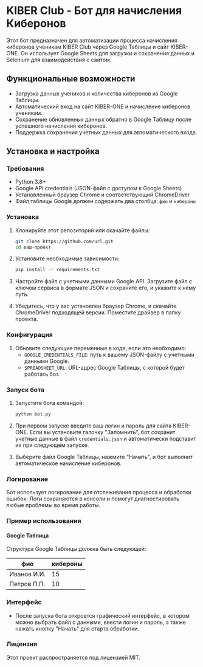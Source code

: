 # KIBER Club - Бот для начисления Киберонов

Этот бот предназначен для автоматизации процесса начисления киберонов ученикам KIBER Club через Google Таблицы и сайт KIBER-ONE. Он использует Google Sheets для загрузки и сохранения данных и Selenium для взаимодействия с сайтом.

## Функциональные возможности

- Загрузка данных учеников и количества киберонов из Google Таблицы.
- Автоматический вход на сайт KIBER-ONE и начисление киберонов ученикам.
- Сохранение обновленных данных обратно в Google Таблицу после успешного начисления киберонов.
- Поддержка сохранения учетных данных для автоматического входа.

## Установка и настройка

### Требования

- Python 3.8+
- Google API credentials (JSON-файл с доступом к Google Sheets)
- Установленный браузер Chrome и соответствующий ChromeDriver
- Файл таблицы Google должен содержать два столбца: `фио` и `кибероны`

### Установка

1. Клонируйте этот репозиторий или скачайте файлы:
   ```bash
   git clone https://github.com/url.git
   cd ваш-проект

2. Установите необходимые зависимости:
   ```bash
   pip install -r requirements.txt
   ```

3. Настройте файл с учетными данными Google API. Загрузите файл с ключом сервиса в формате JSON и сохраните его, и укажите к нему путь.

4. Убедитесь, что у вас установлен браузер Chrome, и скачайте ChromeDriver подходящей версии. Поместите драйвер в папку проекта.

### Конфигурация
1. Обновите следующие переменные в коде, если это необходимо:
    * `GOOGLE_CREDENTIALS_FILE`: путь к вашему JSON-файлу с учетными данными Google.
    * `SPREADSHEET_URL`: URL-адрес Google Таблицы, с которой будет работать бот.


### Запуск бота
1. Запустите бота командой:
    ```bash
    python bot.py
    ```

2. При первом запуске введите ваш логин и пароль для сайта KIBER-ONE. Если вы установите галочку "Запомнить", бот сохранит учетные данные в файл `credentials.json` и автоматически подставит их при следующем запуске.

3. Выберите файл Google Таблицы, нажмите "Начать", и бот выполнит автоматическое начисление киберонов.


### Логирование

Бот использует логирование для отслеживания процесса и обработки ошибок. Логи сохраняются в консоли и помогут диагностировать любые проблемы во время работы.

### Пример использования

#### Google Таблица

Структура Google Таблицы должна быть следующей:

| фио | кибероны |
| --- | --- |
| Иванов И.И. | 15| 
|Петров П.П. | 10 |


### Интерфейс
* После запуска бота откроется графический интерфейс, в котором можно выбрать файл с данными, ввести логин и пароль, а также нажать кнопку "Начать" для старта обработки.


### Лицензия
Этот проект распространяется под лицензией MIT.


